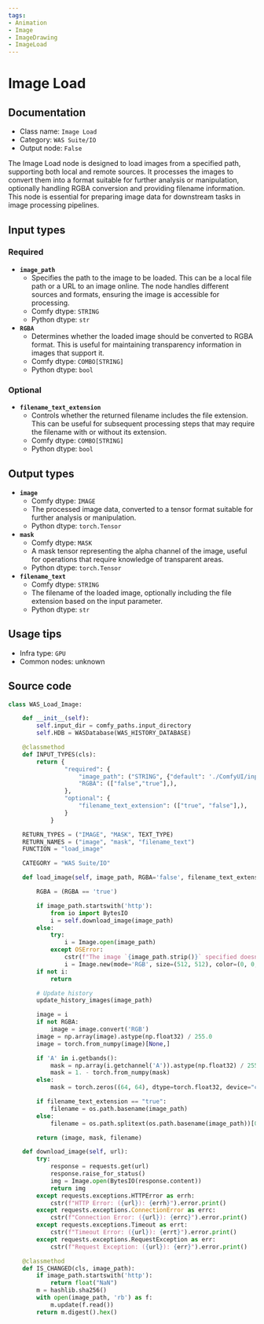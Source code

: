 ```yaml
---
tags:
- Animation
- Image
- ImageDrawing
- ImageLoad
---
```


# Image Load
## Documentation
- Class name: `Image Load`
- Category: `WAS Suite/IO`
- Output node: `False`

The Image Load node is designed to load images from a specified path, supporting both local and remote sources. It processes the images to convert them into a format suitable for further analysis or manipulation, optionally handling RGBA conversion and providing filename information. This node is essential for preparing image data for downstream tasks in image processing pipelines.
## Input types
### Required
- **`image_path`**
    - Specifies the path to the image to be loaded. This can be a local file path or a URL to an image online. The node handles different sources and formats, ensuring the image is accessible for processing.
    - Comfy dtype: `STRING`
    - Python dtype: `str`
- **`RGBA`**
    - Determines whether the loaded image should be converted to RGBA format. This is useful for maintaining transparency information in images that support it.
    - Comfy dtype: `COMBO[STRING]`
    - Python dtype: `bool`
### Optional
- **`filename_text_extension`**
    - Controls whether the returned filename includes the file extension. This can be useful for subsequent processing steps that may require the filename with or without its extension.
    - Comfy dtype: `COMBO[STRING]`
    - Python dtype: `bool`
## Output types
- **`image`**
    - Comfy dtype: `IMAGE`
    - The processed image data, converted to a tensor format suitable for further analysis or manipulation.
    - Python dtype: `torch.Tensor`
- **`mask`**
    - Comfy dtype: `MASK`
    - A mask tensor representing the alpha channel of the image, useful for operations that require knowledge of transparent areas.
    - Python dtype: `torch.Tensor`
- **`filename_text`**
    - Comfy dtype: `STRING`
    - The filename of the loaded image, optionally including the file extension based on the input parameter.
    - Python dtype: `str`
## Usage tips
- Infra type: `GPU`
- Common nodes: unknown


## Source code
```python
class WAS_Load_Image:

    def __init__(self):
        self.input_dir = comfy_paths.input_directory
        self.HDB = WASDatabase(WAS_HISTORY_DATABASE)

    @classmethod
    def INPUT_TYPES(cls):
        return {
                "required": {
                    "image_path": ("STRING", {"default": './ComfyUI/input/example.png', "multiline": False}),
                    "RGBA": (["false","true"],),
                },
                "optional": {
                    "filename_text_extension": (["true", "false"],),
                }
            }

    RETURN_TYPES = ("IMAGE", "MASK", TEXT_TYPE)
    RETURN_NAMES = ("image", "mask", "filename_text")
    FUNCTION = "load_image"

    CATEGORY = "WAS Suite/IO"

    def load_image(self, image_path, RGBA='false', filename_text_extension="true"):

        RGBA = (RGBA == 'true')

        if image_path.startswith('http'):
            from io import BytesIO
            i = self.download_image(image_path)
        else:
            try:
                i = Image.open(image_path)
            except OSError:
                cstr(f"The image `{image_path.strip()}` specified doesn't exist!").error.print()
                i = Image.new(mode='RGB', size=(512, 512), color=(0, 0, 0))
        if not i:
            return

        # Update history
        update_history_images(image_path)

        image = i
        if not RGBA:
            image = image.convert('RGB')
        image = np.array(image).astype(np.float32) / 255.0
        image = torch.from_numpy(image)[None,]

        if 'A' in i.getbands():
            mask = np.array(i.getchannel('A')).astype(np.float32) / 255.0
            mask = 1. - torch.from_numpy(mask)
        else:
            mask = torch.zeros((64, 64), dtype=torch.float32, device="cpu")

        if filename_text_extension == "true":
            filename = os.path.basename(image_path)
        else:
            filename = os.path.splitext(os.path.basename(image_path))[0]

        return (image, mask, filename)

    def download_image(self, url):
        try:
            response = requests.get(url)
            response.raise_for_status()
            img = Image.open(BytesIO(response.content))
            return img
        except requests.exceptions.HTTPError as errh:
            cstr(f"HTTP Error: ({url}): {errh}").error.print()
        except requests.exceptions.ConnectionError as errc:
            cstr(f"Connection Error: ({url}): {errc}").error.print()
        except requests.exceptions.Timeout as errt:
            cstr(f"Timeout Error: ({url}): {errt}").error.print()
        except requests.exceptions.RequestException as err:
            cstr(f"Request Exception: ({url}): {err}").error.print()

    @classmethod
    def IS_CHANGED(cls, image_path):
        if image_path.startswith('http'):
            return float("NaN")
        m = hashlib.sha256()
        with open(image_path, 'rb') as f:
            m.update(f.read())
        return m.digest().hex()

```

